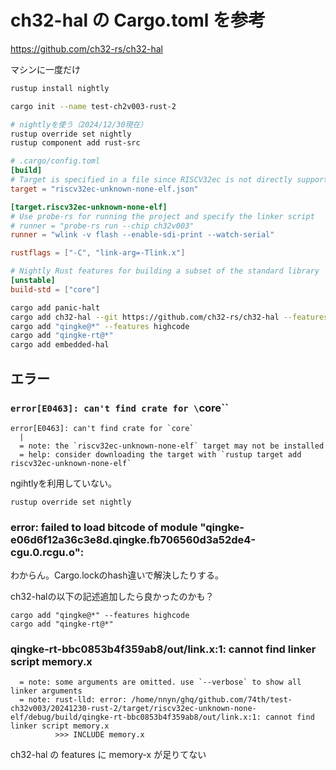 # ch32-hal の Cargo.toml を参考

https://github.com/ch32-rs/ch32-hal

マシンに一度だけ

```sh
rustup install nightly
```

```sh
cargo init --name test-ch2v003-rust-2

# nightlyを使う（2024/12/30現在）
rustup override set nightly
rustup component add rust-src
```

```toml
# .cargo/config.toml
[build]
# Target is specified in a file since RISCV32ec is not directly supported
target = "riscv32ec-unknown-none-elf.json"

[target.riscv32ec-unknown-none-elf]
# Use probe-rs for running the project and specify the linker script
# runner = "probe-rs run --chip ch32v003"
runner = "wlink -v flash --enable-sdi-print --watch-serial"

rustflags = ["-C", "link-arg=-Tlink.x"]

# Nightly Rust features for building a subset of the standard library
[unstable]
build-std = ["core"]
```

```sh
cargo add panic-halt
cargo add ch32-hal --git https://github.com/ch32-rs/ch32-hal --features ch32v003f4p6,memory-x
cargo add "qingke@*" --features highcode
cargo add "qingke-rt@*"
cargo add embedded-hal
```

## エラー

### `error[E0463]: can't find crate for \`core\``

```
error[E0463]: can't find crate for `core`
  |
  = note: the `riscv32ec-unknown-none-elf` target may not be installed
  = help: consider downloading the target with `rustup target add riscv32ec-unknown-none-elf`
```

ngihtlyを利用していない。

```
rustup override set nightly
```

### error: failed to load bitcode of module "qingke-e06d6f12a36c3e8d.qingke.fb706560d3a52de4-cgu.0.rcgu.o":

わからん。Cargo.lockのhash違いで解決したりする。

ch32-halの以下の記述追加したら良かったのかも？

```
cargo add "qingke@*" --features highcode
cargo add "qingke-rt@*"
```

### qingke-rt-bbc0853b4f359ab8/out/link.x:1: cannot find linker script memory.x

```
  = note: some arguments are omitted. use `--verbose` to show all linker arguments
  = note: rust-lld: error: /home/nnyn/ghq/github.com/74th/test-ch32v003/20241230-rust-2/target/riscv32ec-unknown-none-elf/debug/build/qingke-rt-bbc0853b4f359ab8/out/link.x:1: cannot find linker script memory.x
          >>> INCLUDE memory.x
```

ch32-hal の features に memory-x が足りてない
